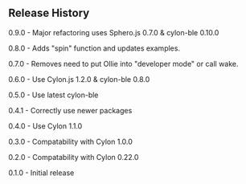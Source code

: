 ## Release History

0.9.0 - Major refactoring uses Sphero.js 0.7.0 & cylon-ble 0.10.0

0.8.0 - Adds "spin" function and updates examples.

0.7.0 - Removes need to put Ollie into "developer mode" or call wake.

0.6.0 - Use Cylon.js 1.2.0 & cylon-ble 0.8.0

0.5.0 - Use latest cylon-ble

0.4.1 - Correctly use newer packages

0.4.0 - Use Cylon 1.1.0

0.3.0 - Compatability with Cylon 1.0.0

0.2.0 - Compatability with Cylon 0.22.0

0.1.0 - Initial release
